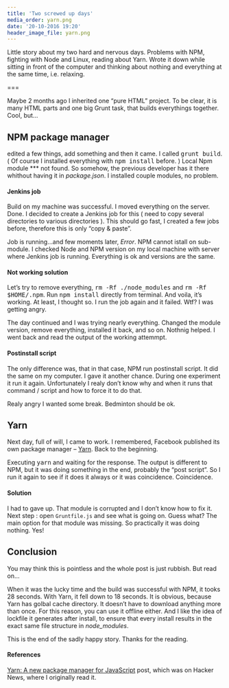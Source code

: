 ```yaml
---
title: 'Two screwed up days'
media_order: yarn.png
date: '20-10-2016 19:20'
header_image_file: yarn.png
---
```


Little story about my two hard and nervous days. Problems with NPM, fighting with Node and Linux, reading about Yarn. Wrote it down while sitting in front of the computer and thinking about nothing and everything at the same time, i.e. relaxing.

===

Maybe 2 months ago I inherited one “pure HTML” project. To be clear, it is many HTML parts and one big Grunt task, that builds everythings together. Cool, but…

## NPM package manager

 edited a few things, add something and then it came. I called <kbd>grunt build</kbd>. ( Of course I installed everything with <kbd>npm install</kbd> before. ) Local Npm module *** not found. So somehow, the previous developer has it there whithout having it in *package.json*. I installed couple modules, no problem.

#### Jenkins job

Build on my machine was successful. I moved everything on the server. Done. I decided to create a Jenkins job for this ( need to copy several directories to various directories ). This should go fast, I created a few jobs before, therefore this is only “copy & paste”.

Job is running…and few moments later, *Error*. NPM cannot istall on sub-module. I checked Node and NPM version on my local machine with server where Jenkins job is running. Everything is ok and versions are the same.

#### Not working solution

Let’s try to remove everything, <kbd>rm -Rf ./node_modules</kbd> and <kbd>rm -Rf $HOME/.npm</kbd>. Run <kbd>npm install</kbd> directly from terminal. And voila, it’s working. At least, I thought so. I run the job again and it failed. Wtf? I was getting angry.

The day continued and I was trying nearly everything. Changed the module version, remove everything, installed it back, and so on. Nothnig helped. I went back and read the output of the working attemmpt.

#### Postinstall script

The only difference was, that in that case, NPM run postinstall script. It did the same on my computer. I gave it another chance. During one experiment it run it again. Unfortunately I realy don’t know why and when it runs that command / script and how to force it to do that.

Realy angry I wanted some break. Bedminton should be ok.

## Yarn

Next day, full of will, I came to work. I remembered, Facebook published its own package manager – [Yarn](https://yarnpkg.com/). Back to the beginning.

Executing <kbd>yarn</kbd> and waiting for the response. The output is different to NPM, but it was doing something in the end, probably the “post script”. So I run it again to see if it does it always or it was coincidence. Coincidence.

#### Solution

I had to gave up. That module is corrupted and I don’t know how to fix it. Next step : open `Gruntfile.js` and see what is going on. Guess what? The main option for that module was missing. So practically it was doing nothing. Yes!

## Conclusion

You may think this is pointless and the whole post is just rubbish. But read on…

When it was the lucky time and the build was successful with NPM, it tooks 28 seconds. With Yarn, it fell down to 18 seconds. It is obvious, because Yarn has golbal cache directory. It doesn’t have to download anything more than once. For this reason, you can use it offline either. And I like the idea of lockfile it generates after install, to ensure that every install results in the exact same file structure in *node_modules*.

This is the end of the sadly happy story. Thanks for the reading.

#### References

[Yarn: A new package manager for JavaScript](https://code.facebook.com/posts/1840075619545360) post, which was on Hacker News, where I originally read it.

